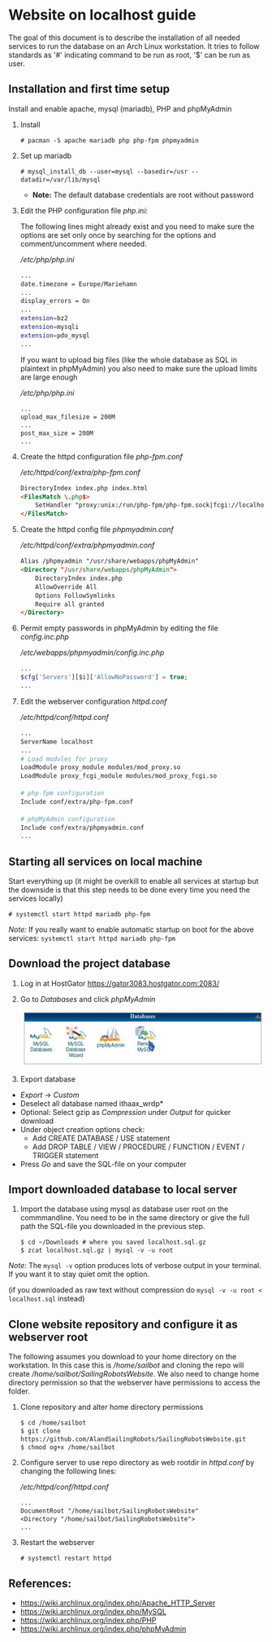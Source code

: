 Website on localhost guide
==========================
The goal of this document is to describe the installation of all needed services to run the database on an Arch Linux workstation.
It tries to follow standards as '#' indicating command to be run as root, '$' can be run as user.

## Installation and first time setup

Install and enable apache, mysql (mariadb), PHP and phpMyAdmin

1. Install
    ```console
    # pacman -S apache mariadb php php-fpm phpmyadmin
    ```

2. Set up mariadb
    ```console
    # mysql_install_db --user=mysql --basedir=/usr --datadir=/var/lib/mysql
    ```

   * **Note:** The default database credentials are root without password

3. Edit the PHP configuration file *php.ini*:

    The following lines might already exist and you need to make sure the options are set only once by searching for the options and comment/uncomment where needed.

    */etc/php/php.ini*
    ```sh
    ...
    date.timezone = Europe/Mariehamn
    ...
    display_errors = On
    ...
    extension=bz2
    extension=mysqli
    extension=pdo_mysql
    ...
    ```

    If you want to upload big files (like the whole database as SQL in plaintext in phpMyAdmin) you also need to make sure the upload limits are large enough

    */etc/php/php.ini*
    ```
    ...
    upload_max_filesize = 200M
    ...
    post_max_size = 200M
    ...
    ```

4. Create the httpd configuration file *php-fpm.conf*

    */etc/httpd/conf/extra/php-fpm.conf*
    ```html
    DirectoryIndex index.php index.html
    <FilesMatch \.php$>
        SetHandler "proxy:unix:/run/php-fpm/php-fpm.sock|fcgi://localhost/"
    </FilesMatch>
    ```

5. Create the httpd config file *phpmyadmin.conf*

    */etc/httpd/conf/extra/phpmyadmin.conf*
    ```html
    Alias /phpmyadmin "/usr/share/webapps/phpMyAdmin"
    <Directory "/usr/share/webapps/phpMyAdmin">
        DirectoryIndex index.php
        AllowOverride All
        Options FollowSymlinks
        Require all granted
    </Directory>
    ```

6. Permit empty passwords in phpMyAdmin by editing the file *config.inc.php*

    */etc/webapps/phpmyadmin/config.inc.php*
    ```php
    ...
    $cfg['Servers'][$i]['AllowNoPassword'] = true;
    ...
    ```

7. Edit the webserver configuration *httpd.conf*

    */etc/httpd/conf/httpd.conf*
    ```sh
    ...
    ServerName localhost
    ...
    # Load modules for proxy
    LoadModule proxy_module modules/mod_proxy.so
    LoadModule proxy_fcgi_module modules/mod_proxy_fcgi.so
    
    # php-fpm configuration
    Include conf/extra/php-fpm.conf
    
    # phpMyAdmin configuration
    Include conf/extra/phpmyadmin.conf
    ...
    ```

## Starting all services on local machine
Start everything up (it might be overkill to enable all services at startup but the downside is that this step needs to be done every time you need the services locally)

  ```console
  # systemctl start httpd mariadb php-fpm
  ```

*Note:* If you really want to enable automatic startup on boot for the above services: `systemctl start httpd mariadb php-fpm`


## Download the project database

1. Log in at HostGator https://gator3083.hostgator.com:2083/

2. Go to *Databases* and click *phpMyAdmin*

    ![HostGator DB panel](cpanel-databases-myphpadmin.jpg)

3. Export database

  * *Export* -> *Custom*
  * Deselect all database named ithaax_wrdp\*
  * Optional: Select gzip as *Compression* under *Output* for quicker download
  * Under object creation options check:
    * Add CREATE DATABASE / USE statement
    * Add DROP TABLE / VIEW / PROCEDURE / FUNCTION / EVENT / TRIGGER statement
  * Press *Go* and save the SQL-file on your computer


## Import downloaded database to local server

1. Import the database using mysql as database user root on the commmandline. You need to be in the same directory or give the full path the SQL-file you downloaded in the previous step.

    ```console
    $ cd ~/Downloads # where you saved localhost.sql.gz
    $ zcat localhost.sql.gz | mysql -v -u root
    ```

  *Note:* The `mysql -v` option produces lots of verbose output in your terminal. If you want it to stay quiet omit the option.

(if you downloaded as raw text without compression do `mysql -v -u root < localhost.sql` instead)

## Clone website repository and configure it as webserver root

The following assumes you download to your home directory on the workstation. In this case this is */home/sailbot* and cloning the repo will create */home/sailbot/SailingRobotsWebsite*. We also need to change home directory permission so that the webserver have permissions to access the folder.

1. Clone repository and alter home directory permissions

    ```console
    $ cd /home/sailbot
    $ git clone https://github.com/AlandSailingRobots/SailingRobotsWebsite.git
    $ chmod og+x /home/sailbot
    ```

2. Configure server to use repo directory as web rootdir in *httpd.conf* by changing the following lines:

    */etc/httpd/conf/httpd.conf*
    ```
    ...
    DocumentRoot "/home/sailbot/SailingRobotsWebsite"
	<Directory "/home/sailbot/SailingRobotsWebsite">
    ...

    ```

3. Restart the webserver

    ```console
    # systemctl restart httpd
    ```

## References:
  * https://wiki.archlinux.org/index.php/Apache_HTTP_Server
  * https://wiki.archlinux.org/index.php/MySQL
  * https://wiki.archlinux.org/index.php/PHP
  * https://wiki.archlinux.org/index.php/phpMyAdmin

